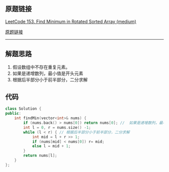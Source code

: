 ## 原题链接

[LeetCode 153. Find Minimum in Rotated Sorted Array (medium)](https://leetcode-cn.com/problems/find-minimum-in-rotated-sorted-array/)

[原题链接]()

---

## 解题思路

1. 假设数组中不存在重复元素。
2. 如果是递增数列，最小值是开头元素
3. 根据后半部分小于前半部分，二分求解

## 代码

```cpp
class Solution {
public:
    int findMin(vector<int>& nums) {
        if (nums.back() > nums[0]) return nums[0]; //  如果是递增数列，最小值是开头元素
        int l = 0, r = nums.size() -1; 
        while (l < r) { // 根据后半部分小于前半部分，二分求解
            int mid = l + r >> 1;
            if (nums[mid] < nums[0]) r= mid;
            else l = mid + 1;
        }
        return nums[l];
    }
};
```
